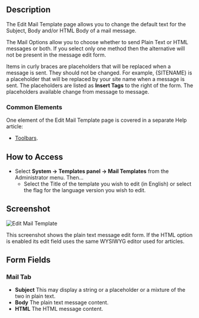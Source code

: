 <!-- Filename: Help4.x:Mail_Template:_Edit / Display title: Mail Template: Edit -->

## Description

The Edit Mail Template page allows you to change the default text for
the Subject, Body and/or HTML Body of a mail message.

The Mail Options allow you to choose whether to send Plain Text or HTML 
messages or both. If you select only one method then the alternative will
not be present in the message edit form.

Items in curly braces are placeholders that will be replaced when a message
is sent. They should not be changed. For example, {SITENAME} is a placeholder 
that will be replaced by your site name when a message is sent. The 
placeholders are listed as **Insert Tags** to the right of 
the form. The placeholders available change from message to message.

### Common Elements

One element of the Edit Mail Template page is covered in a separate Help 
article:

* [Toolbars](jdocmanual?article=help/common-elements/toolbars).

## How to Access

- Select **System → Templates panel → Mail Templates** from the
  Administrator menu. Then...
  - Select the Title of the template you wish to edit (in English) or select 
    the flag for the language version you wish to edit.

## Screenshot

![Edit Mail Template](../../../en/images/mail/edit-mail-template.png)

This screenshot shows the plain text message edit form. If the HTML option
is enabled its edit field uses the same WYSIWYG editor used for articles.

## Form Fields

### Mail Tab

- **Subject** This may display a string or a placeholder or a mixture of the
  two in plain text. 
- **Body** The plain text message content.
- **HTML** The HTML message content.
